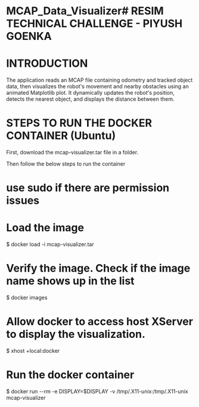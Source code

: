 # MCAP_Data_Visualizer# RESIM TECHNICAL CHALLENGE - PIYUSH GOENKA

# INTRODUCTION

The application reads an MCAP file containing odometry and tracked object data, then 
visualizes the robot's movement and nearby obstacles using an animated Matplotlib 
plot. It dynamically updates the robot's position, detects the nearest object, and displays 
the distance between them. 

# STEPS TO RUN THE DOCKER CONTAINER (Ubuntu)

First, download the mcap-visualizer.tar file in a folder. 

Then follow the below steps to run the container 

# use sudo if there are permission issues 

# Load the image 
$ docker load -i mcap-visualizer.tar 

# Verify the image. Check if the image name shows up in the list 
$ docker images 

# Allow docker to access host XServer to display the visualization.  
$ xhost +local:docker 

# Run the docker container 
$ docker run --rm -e DISPLAY=$DISPLAY -v /tmp/.X11-unix:/tmp/.X11-unix 
mcap-visualizer 

